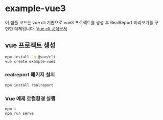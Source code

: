 # example-vue3

이 샘플 코드는 vue cli 기반으로 vue3 프로젝트를 생성 후 RealReport 미리보기를 구현한 예제입니다.
[Vue cli 공식문서](https://cli.vuejs.org/)

## vue 프로젝트 생성

```bash
npm install -g @vue/cli
vue create example-vue3
```

### realreport 패키지 설치

```bash
npm install realreport
```

### Vue 예제 로컬환경 실행

```bash
npm i
npm run serve
```
